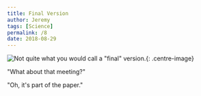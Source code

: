 ```yaml
---
title: Final Version
author: Jeremy
tags: [Science]
permalink: /8
date: 2018-08-29
---
```


![Not quite what you would call a "final" version.](https://res.cloudinary.com/dh3hm8pb7/image/upload/c_scale,q_auto:best,w_615/v1535058616/FinalVersion.png){: .centre-image}

"What about that meeting?"

"Oh, it's part of the paper."